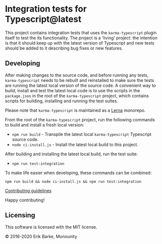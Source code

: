 # Integration tests for Typescript@latest

This project contains integration tests that uses the `karma-typescript` plugin itself to test the its functionality. The project is a 'living' project: the intention is that it should keep up with the latest version of Typescript and new tests should be added to it describing bug fixes or new features.

## Developing
After making changes to the source code, and before running any tests, `karma-typescript` needs to be rebuilt and reinstalled to make sure the tests are running the latest local version of the source code. A convenient way to build, install and test the latest local code is to use the scripts in the `package.json` in the root of the `karma-typescript` project, which contains scripts for building, installing and running the test suites.

Please note that  `karma-typescript` is maintained as a [Lerna](https://lerna.js.org/) monorepo.

From the root of the `karma-typescript` project, run the following commands to build and install a fresh local version:
* `npm run build` - Transpile the latest local `karma-typescript` Typescript source code.
* `node ci-install.js` - Install the latest local build to this project.

After building and installing the latest local build, run the test suite:

* `npm run test:integration`

To make life easier when developing, these commands can be combined:

`npm run build && node ci-install.js && npm run test:integration`

[Contributing guidelines](https://github.com/monounity/karma-typescript/wiki/Contributing)

Happy contributing!

## Licensing

This software is licensed with the MIT license.

© 2016-2020 Erik Barke, Monounity
